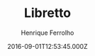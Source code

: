 ---
layout: JamstackTheme
title: Libretto
github: https://github.com/ferrolho/jekyll-theme-libretto
demo: https://ferrolho.github.io/jekyll-theme-libretto/
author: Henrique Ferrolho
ssg: Jekyll
date: 2016-09-01T12:53:45.000Z
description: >-
  :scroll: Libretto is a Jekyll theme with classic styling and typographic
  details
stale: true
---